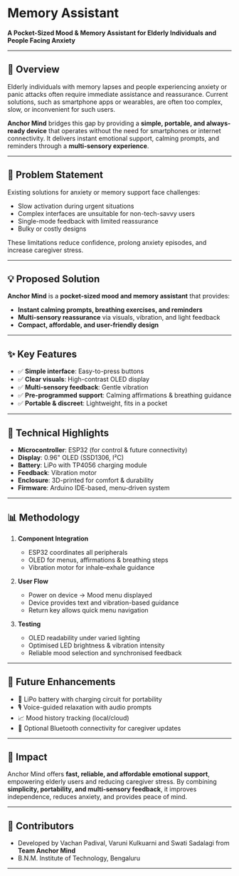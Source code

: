 # Memory Assistant

**A Pocket-Sized Mood & Memory Assistant for Elderly Individuals and People Facing Anxiety**

---

## 📌 Overview
Elderly individuals with memory lapses and people experiencing anxiety or panic attacks often require immediate assistance and reassurance. Current solutions, such as smartphone apps or wearables, are often too complex, slow, or inconvenient for such users.  

**Anchor Mind** bridges this gap by providing a **simple, portable, and always-ready device** that operates without the need for smartphones or internet connectivity. It delivers instant emotional support, calming prompts, and reminders through a **multi-sensory experience**.

---

## 🎯 Problem Statement
Existing solutions for anxiety or memory support face challenges:
- Slow activation during urgent situations  
- Complex interfaces are unsuitable for non-tech-savvy users  
- Single-mode feedback with limited reassurance  
- Bulky or costly designs  

These limitations reduce confidence, prolong anxiety episodes, and increase caregiver stress.  

---

## 💡 Proposed Solution
**Anchor Mind** is a **pocket-sized mood and memory assistant** that provides:
- **Instant calming prompts, breathing exercises, and reminders**  
- **Multi-sensory reassurance** via visuals, vibration, and light feedback  
- **Compact, affordable, and user-friendly design**  

---

## ✨ Key Features
- ✅ **Simple interface**: Easy-to-press buttons  
- ✅ **Clear visuals**: High-contrast OLED display  
- ✅ **Multi-sensory feedback**: Gentle vibration  
- ✅ **Pre-programmed support**: Calming affirmations & breathing guidance  
- ✅ **Portable & discreet**: Lightweight, fits in a pocket  

---

## 🔧 Technical Highlights
- **Microcontroller**: ESP32 (for control & future connectivity)  
- **Display**: 0.96" OLED (SSD1306, I²C)  
- **Battery**: LiPo with TP4056 charging module  
- **Feedback**: Vibration motor
- **Enclosure**: 3D-printed for comfort & durability  
- **Firmware**: Arduino IDE-based, menu-driven system  

---

## 📊 Methodology
1. **Component Integration**
   - ESP32 coordinates all peripherals  
   - OLED for menus, affirmations & breathing steps   
   - Vibration motor for inhale–exhale guidance  

2. **User Flow**
   - Power on device → Mood menu displayed  
   - Device provides text and vibration-based guidance  
   - Return key allows quick menu navigation  

3. **Testing**
   - OLED readability under varied lighting  
   - Optimised LED brightness & vibration intensity  
   - Reliable mood selection and synchronised feedback  

---

## 🚀 Future Enhancements
- 🔋 LiPo battery with charging circuit for portability  
- 🎙️ Voice-guided relaxation with audio prompts  
- 📈 Mood history tracking (local/cloud)  
- 📱 Optional Bluetooth connectivity for caregiver updates  

---

## 📌 Impact
Anchor Mind offers **fast, reliable, and affordable emotional support**, empowering elderly users and reducing caregiver stress. By combining **simplicity, portability, and multi-sensory feedback**, it improves independence, reduces anxiety, and provides peace of mind.

---


## 👥 Contributors
- Developed by Vachan Padival, Varuni Kulkuarni and Swati Sadalagi from **Team Anchor Mind**  
- B.N.M. Institute of Technology, Bengaluru  

---
